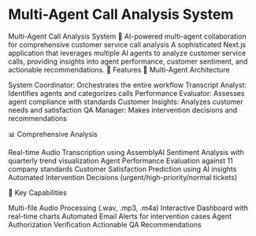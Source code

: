 # Multi-Agent Call Analysis System

Multi-Agent Call Analysis System
🤖 AI-powered multi-agent collaboration for comprehensive customer service call analysis
A sophisticated Next.js application that leverages multiple AI agents to analyze customer service calls, providing insights into agent performance, customer sentiment, and actionable recommendations.
🌟 Features
🤖 Multi-Agent Architecture

System Coordinator: Orchestrates the entire workflow
Transcript Analyst: Identifies agents and categorizes calls
Performance Evaluator: Assesses agent compliance with standards
Customer Insights: Analyzes customer needs and satisfaction
QA Manager: Makes intervention decisions and recommendations

📊 Comprehensive Analysis

Real-time Audio Transcription using AssemblyAI
Sentiment Analysis with quarterly trend visualization
Agent Performance Evaluation against 11 company standards
Customer Satisfaction Prediction using AI insights
Automated Intervention Decisions (urgent/high-priority/normal tickets)

🎯 Key Capabilities

Multi-file Audio Processing (.wav, .mp3, .m4a)
Interactive Dashboard with real-time charts
Automated Email Alerts for intervention cases
Agent Authorization Verification
Actionable QA Recommendations

